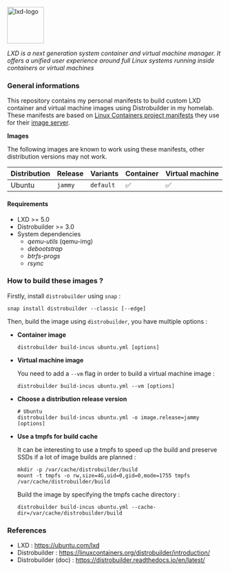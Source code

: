 <p><img src="https://discuss.linuxcontainers.org/uploads/default/original/1X/9a2865f528f7b846cda54335dec298dda6109bb3.png" alt="lxd-logo" title="lxd" align="top" height=85 /></p>

*LXD is a next generation system container and virtual machine manager. It offers a unified user experience around full Linux systems running inside containers or virtual machines*

### General informations

This repository contains my personal manifests to build custom LXD container and virtual machine images using Distrobuilder in my homelab. These manifests are based on [Linux Containers project manifests](https://github.com/lxc/lxc-ci/tree/master/images/) they use for their [image server](https://images.linuxcontainers.org/).

**Images**

The following images are known to work using these manifests, other distribution versions may not work.

| Distribution   | Release   | Variants  | Container | Virtual machine |
| :--------------| :---------| :---------| :---------| :---------------|
| Ubuntu         | `jammy`   | `default` | ✅        | ✅              |

#### Requirements

* LXD >= 5.0
* Distrobuilder >= 3.0
* System dependencies
  - *qemu-utils* (qemu-img) 
  - *debootstrap*
  - *btrfs-progs*
  - *rsync*

### How to build these images ?

Firstly, install `distrobuilder` using `snap` :

```shell
snap install distrobuilder --classic [--edge]
```

Then, build the image using `distrobuilder`, you have multiple options :

* **Container image**

  ```shell
  distrobuilder build-incus ubuntu.yml [options]
  ```

* **Virtual machine image**

  You need to add a `--vm` flag in order to build a virtual machine image :

  ```shell
  distrobuilder build-incus ubuntu.yml --vm [options]
  ```

* **Choose a distribution release version**

  ```shell
  # Ubuntu
  distrobuilder build-incus ubuntu.yml -o image.release=jammy [options]
  ```

* **Use a tmpfs for build cache**

  It can be interesting to use a tmpfs to speed up the build and preserve SSDs if a lot of image builds are planned :

  ```shell
  mkdir -p /var/cache/distrobuilder/build
  mount -t tmpfs -o rw,size=4G,uid=0,gid=0,mode=1755 tmpfs /var/cache/distrobuilder/build
  ```

  Build the image by specifying the tmpfs cache directory :

  ```shell
  distrobuilder build-incus ubuntu.yml --cache-dir=/var/cache/distrobuilder/build
  ```

### References

* LXD : https://ubuntu.com/lxd
* Distrobuilder : https://linuxcontainers.org/distrobuilder/introduction/
* Distrobuilder (doc) : https://distrobuilder.readthedocs.io/en/latest/